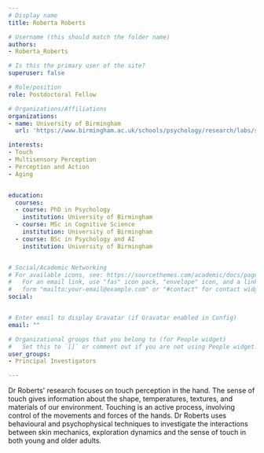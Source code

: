 ```yaml
---
# Display name
title: Roberta Roberts

# Username (this should match the folder name)
authors:
- Roberta_Roberts

# Is this the primary user of the site?
superuser: false

# Role/position
role: Postdoctoral Fellow

# Organizations/Affiliations
organizations:
- name: University of Birmingham
  url: 'https://www.birmingham.ac.uk/schools/psychology/research/labs/symon/staff/roberts-roberta.aspx'

interests:
- Touch 
- Multisensory Perception 
- Perception and Action 
- Aging 


education:
  courses:
  - course: PhD in Psychology
    institution: University of Birmingham
  - course: MSc in Cognitive Science
    institution: University of Birmingham
  - course: BSc in Psychology and AI
    institution: University of Birmingham


# Social/Academic Networking
# For available icons, see: https://sourcethemes.com/academic/docs/page-builder/#icons
#   For an email link, use "fas" icon pack, "envelope" icon, and a link in the
#   form "mailto:your-email@example.com" or "#contact" for contact widget.
social:


# Enter email to display Gravatar (if Gravatar enabled in Config)
email: ""

# Organizational groups that you belong to (for People widget)
#   Set this to `[]` or comment out if you are not using People widget.
user_groups:
- Principal Investigators

---
```

Dr Roberts' research focuses on touch perception in the hand. The sense of touch gives information about the shape, temperatures, textures, and materials of our environment. Touching is an active process, involving control of the movements and forces of the hands. Dr Roberts uses behavioural and psychophysical techniques to investigate the interactions between skin mechanics, exploration dynamics and the sense of touch in both young and older adults.  
